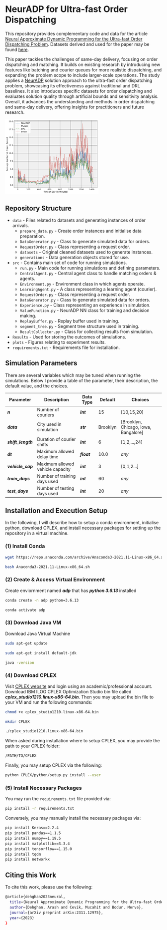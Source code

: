 # NeurADP for Ultra-fast Order Dispatching

This repository provides complementary code and data for the article [Neural Approximate Dynamic Programming for the Ultra-fast Order Dispatching Problem](https://arxiv.org/pdf/2311.12975.pdf).  Datasets derived and used for the paper may be found [here](https://drive.google.com/drive/folders/1GiQBBNMlfUW1VdysZcVVXKtdx9SZqJrd).

This paper tackles the challenges of same-day delivery, focusing on order dispatching and matching. It builds on existing research by introducing new features like batching and courier queues for more realistic dispatching, and expanding the problem scope to include larger-scale operations. The study applies a [NeurADP](https://arxiv.org/pdf/1911.08842.pdf) solution approach to the ultra-fast order dispatching problem, showcasing its effectiveness against traditional and DRL baselines. It also introduces specific datasets for order dispatching and evaluates solution quality through artificial bounds and sensitivity analysis. Overall, it advances the understanding and methods in order dispatching and same-day delivery, offering insights for practitioners and future research.

<img src="plots/improvement.png" alt="Improvement of NeurADP over baseline policies for ultra-fast order dispatching problem" width="300">

## Repository Structure
* `data` - Files related to datasets and generating instances of order arrivals. 
	* `prepare_data.py` - Create order instances and initialise data preparation. 
	* `DataGenerator.py` - Class to generate simulated data for orders.
	* `RequestOrder.py` - Class representing a request order.
	* `datasets` - Original cleaned datasets used to generate instances.
	* `generations` - Data generation objects stored for use.
* `src` - Contains main set of code for running simulations.
	* `run.py` - Main code for running simulations and defining parameters.
	* `CentralAgent.py` - Central agent class to handle matching orders & agents.
	* `Environment.py` - Environment class in which agents operate.
	* `LearningAgent.py` - A class representing a learning agent (courier).
	* `RequestOrder.py` - Class representing a request order.
	* `DataGenerator.py` - Class to generate simulated data for orders.
	* `Experience.py` - Class representing an experience in simulation.
	* `ValueFunction.py` - NeurADP NN class for training and decision making.
	* `ReplayBuffer.py` - Replay buffer used in training.
	* `segment_tree.py` - Segment tree structure used in training.
	* `ResultCollector.py` - Class for collecting results from simulation.
* `Results` - Used for storing the outcomes of simulations.
* `plots` - Figures relating to experiment results.
* `requirements.txt` - Requirements file for installation.

## Simulation Parameters
There are several variables which may be tuned when running the simulations. Below I provide a table of the parameter, their description, the default value, and the choices.

| Parameter | Description | Data Type | Default | Choices |
|--------------|-------------|-------------|-------------|-------------|
|***n***|Number of couriers|***int***|15|[10,15,20]|
|***data***|City used in simulation|***str***|Brooklyn|[Brooklyn, Chicago, Iowa, Bangalore]
|***shift_length***|Duration of courier shifts|***int***|6|[1,2,...,24]
|***dt***|Maximum allowed delay time|***float***|10.0| *any*
|***vehicle_cap***|Maximum allowed vehicle capacity|***int***|3|[0,1,2...]|
|***train_days***|Number of training days used|***int***|60|*any*|
|***test_days***|Number of testing days used|***int***|20|*any*||

## Installation and Execution Setup
In the following, I will describe how to setup a conda environment, initialise python, download CPLEX, and install necessary packages for setting up the repository in a virtual machine.
### (1) Install Conda
```bash
wget https://repo.anaconda.com/archive/Anaconda3-2021.11-Linux-x86_64.sh
``` 
```bash
bash Anaconda3-2021.11-Linux-x86_64.sh
```
### (2) Create & Access Virtual Environment
Create enviornment named ***adp*** that has ***python 3.6.13*** installed
```bash
conda create -n adp python=3.6.13
```
```bash
conda activate adp
```
### (3) Download Java VM
Download Java Virtual Machine
```bash
sudo apt-get update
```
```bash
sudo apt-get install default-jdk
```
```bash
java -version
```
### (4) Download CPLEX
Visit [CPLEX website](https://www.ibm.com/ca-en/products/ilog-cplex-optimization-studio) and login using an academic/professional account. Download IBM ILOG CPLEX Optimization Studio bin file called ***cplex_studio1210.linux-x86-64.bin***.
Then you may upload the bin file to your VM and run the following commands:
```bash
chmod +x cplex_studio1210.linux-x86-64.bin
```
```bash
mkdir CPLEX
```
```bash
./cplex_studio1210.linux-x86-64.bin
```
When asked during installation where to setup CPLEX, you may provide the path to your CPLEX folder:
```bash
/PATH/TO/CPLEX
```
Finally, you may setup CPLEX via the following:
```bash
python CPLEX/python/setup.py install --user
```
### (5) Install Necessary Packages
You may run the `requirements.txt` file provided via:
```bash
pip install -r requirements.txt
```
Conversely, you may manually install the necessary packages via:
```bash
pip install Keras==2.2.4
pip install pandas==1.1.5
pip install numpy==1.19.5
pip install matplotlib==3.3.4
pip install tensorflow==1.15.0
pip install tqdm
pip install networkx
```

## Citing this Work
To cite this work, please use the following:
```bash
@article{dehghan2023neural,
  title={Neural Approximate Dynamic Programming for the Ultra-fast Order Dispatching Problem},
  author={Dehghan, Arash and Cevik, Mucahit and Bodur, Merve},
  journal={arXiv preprint arXiv:2311.12975},
  year={2023}
}
```
